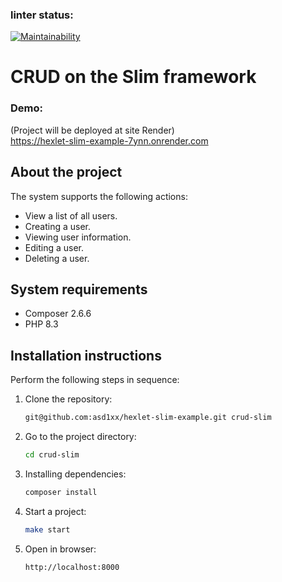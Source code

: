 ### linter status:
[![Maintainability](https://api.codeclimate.com/v1/badges/45afac86715070bf1d03/maintainability)](https://codeclimate.com/github/asd1xx/hexlet-slim-example/maintainability)

# CRUD on the Slim framework

### Demo:
(Project will be deployed at site Render)  
https://hexlet-slim-example-7ynn.onrender.com

## About the project

The system supports the following actions:
- View a list of all users.
- Creating a user.
- Viewing user information.
- Editing a user.
- Deleting a user.

## System requirements

- Composer 2.6.6
- PHP 8.3

## Installation instructions

Perform the following steps in sequence:

1. Clone the repository:
    
    ```bash
    git@github.com:asd1xx/hexlet-slim-example.git crud-slim
    ```
    
2. Go to the project directory:
    
    ```bash
    cd crud-slim
    ```
    
3. Installing dependencies:
    
    ```bash
    composer install
    ```
    
4. Start a project:
    
    ```bash
    make start
    ```

5. Open in browser:
    
    ```bash
    http://localhost:8000
    ```